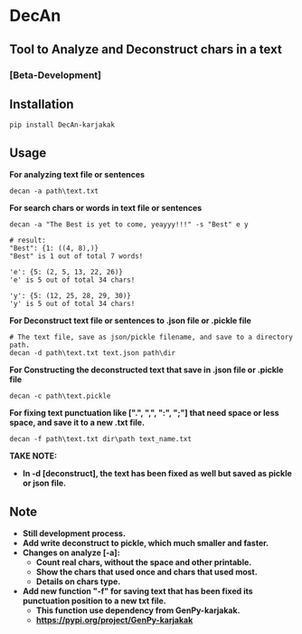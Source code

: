 # DecAn
## Tool to Analyze and Deconstruct chars in a text
### [Beta-Development]

## Installation
```
pip install DecAn-karjakak
```
## Usage
**For analyzing text file or sentences**
```Console
decan -a path\text.txt 
```
**For search chars or words in text file or sentences**
```Console
decan -a "The Best is yet to come, yeayyy!!!" -s "Best" e y

# result:
"Best": {1: ((4, 8),)}
"Best" is 1 out of total 7 words!

'e': {5: (2, 5, 13, 22, 26)}
'e' is 5 out of total 34 chars!

'y': {5: (12, 25, 28, 29, 30)}
'y' is 5 out of total 34 chars!
```
**For Deconstruct text file or sentences to .json file or .pickle file**
```Console
# The text file, save as json/pickle filename, and save to a directory path.
decan -d path\text.txt text.json path\dir 
```
**For Constructing the deconstructed text that save in .json file or .pickle file**
```Console
decan -c path\text.pickle
```
**For fixing text punctuation like [".", ",", ":", ";"] that need space or less space, and save it to a new .txt file.**
```Console
decan -f path\text.txt dir\path text_name.txt
```
**TAKE NOTE:**
* **In -d [deconstruct], the text has been fixed as well but saved as pickle or json file.**
## Note
* **Still development process.**
* **Add write deconstruct to pickle, which much smaller and faster.**
* **Changes on analyze [-a]:**
    * **Count real chars, without the space and other printable.**
    * **Show the chars that used once and chars that used most.**
    * **Details on chars type.**
* **Add new function "-f" for saving text that has been fixed its punctuation position to a new txt file.**
    * **This function use dependency from GenPy-karjakak.** 
    * **https://pypi.org/project/GenPy-karjakak**
